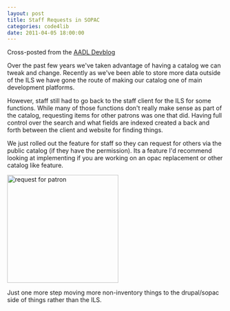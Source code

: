 ```yaml
--- 
layout: post
title: Staff Requests in SOPAC
categories: code4lib
date: 2011-04-05 18:00:00
---
```

Cross-posted from the [AADL Devblog](http://www.aadl.org/devblog)

Over the past few years we've taken advantage of having a catalog we can tweak and change. Recently as we've been able to store more data outside of the ILS we have gone the route of making our catalog one of main development platforms.

However, staff still had to go back to the staff client for the ILS for some functions. While many of those functions don't really make sense as part of the catalog, requesting items for other patrons was one that did. Having full control over the search and what fields are indexed created a back and forth between the client and website for finding things.

We just rolled out the feature for staff so they can request for others via the public catalog (if they have the permission). Its a feature I'd recommend looking at implementing if you are working on an opac replacement or other catalog like feature.

<a href="http://www.flickr.com/photos/ebyryan/5593787436/" title="request for patron by ebyryan, on Flickr"><img src="http://farm6.static.flickr.com/5146/5593787436_11f6fa7228.jpg" width="258" height="251" alt="request for patron"></a>

Just one more step moving more non-inventory things to the drupal/sopac side of things rather than the ILS.

